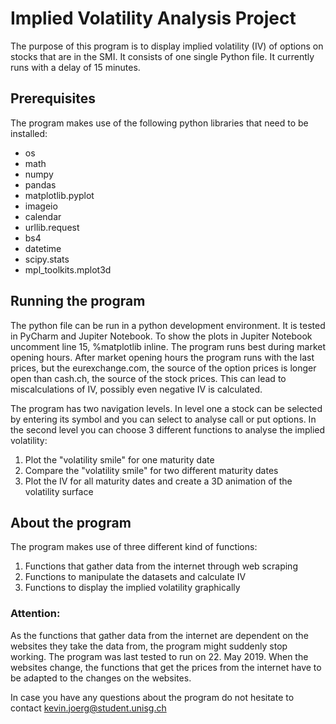 # Implied Volatility Analysis Project

The purpose of this program is to display implied volatility (IV) of options on stocks that are in the SMI. It consists of one single Python file. It currently runs with a delay of 15 minutes. 

## Prerequisites
The program makes use of the following python libraries that need to be installed:
- os
- math
- numpy
- pandas
- matplotlib.pyplot
- imageio
- calendar
- urllib.request
- bs4
- datetime
- scipy.stats
- mpl_toolkits.mplot3d

## Running the program
The python file can be run in a python development environment. It is tested in PyCharm and Jupiter Notebook. To show the plots in Jupiter Notebook uncomment line 15, %matplotlib inline. The program runs best during market opening hours. After market opening hours the program runs with the last prices, but the eurexchange.com, the source of the option prices is longer open than cash.ch, the source of the stock prices. This can lead to miscalculations of IV, possibly even negative IV is calculated. 

The program has two navigation levels. In level one a stock can be selected by entering its symbol and you can select to analyse call or put options. In the second level you can choose 3 different functions to analyse the implied volatility:
1. Plot the "volatility smile" for one maturity date
2. Compare the "volatility smile" for two different maturity dates
3. Plot the IV for all maturity dates and create a 3D animation of the volatility surface

## About the program

The program makes use of three different kind of functions:
1. Functions that gather data from the internet through web scraping
2. Functions to manipulate the datasets and calculate IV
3. Functions to display the implied volatility graphically 

### Attention:
As the functions that gather data from the internet are dependent on the websites they take the data from, the program might suddenly stop working. The program was last tested to run on 22. May 2019. When the websites change, the functions that get the prices from the internet have to be adapted to the changes on the websites.

In case you have any questions about the program do not hesitate to contact kevin.joerg@student.unisg.ch 
